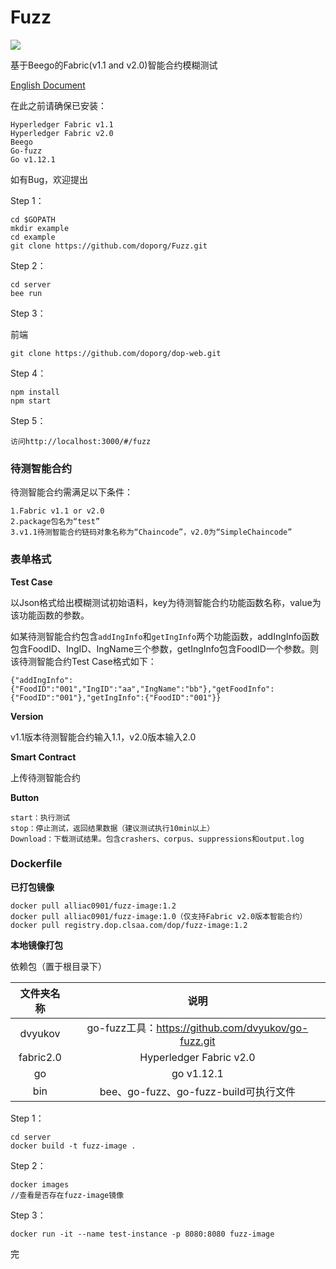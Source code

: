 # Fuzz

![](https://img.shields.io/badge/Language-Go-brightgreen)

基于Beego的Fabric(v1.1 and v2.0)智能合约模糊测试

[English Document](https://github.com/doporg/Fuzz/blob/master/EN_DOC.md)

在此之前请确保已安装：

```
Hyperledger Fabric v1.1
Hyperledger Fabric v2.0
Beego
Go-fuzz
Go v1.12.1
```

如有Bug，欢迎提出

Step 1：

```
cd $GOPATH
mkdir example
cd example
git clone https://github.com/doporg/Fuzz.git
```

Step 2：

```
cd server
bee run
```

Step 3：

前端

```
git clone https://github.com/doporg/dop-web.git
```

Step 4：

```
npm install
npm start
```

Step 5：

```
访问http://localhost:3000/#/fuzz
```

### 待测智能合约

待测智能合约需满足以下条件：

```
1.Fabric v1.1 or v2.0
2.package包名为“test”
3.v1.1待测智能合约链码对象名称为“Chaincode”，v2.0为“SimpleChaincode”
```

### 表单格式

**Test Case**

以Json格式给出模糊测试初始语料，key为待测智能合约功能函数名称，value为该功能函数的参数。

如某待测智能合约包含`addIngInfo`和`getIngInfo`两个功能函数，addIngInfo函数包含FoodID、IngID、IngName三个参数，getIngInfo包含FoodID一个参数。则该待测智能合约Test Case格式如下：

```
{"addIngInfo":{"FoodID":"001","IngID":"aa","IngName":"bb"},"getFoodInfo":{"FoodID":"001"},"getIngInfo":{"FoodID":"001"}}
```

**Version**

v1.1版本待测智能合约输入1.1，v2.0版本输入2.0

**Smart Contract**

上传待测智能合约

**Button**

```
start：执行测试
stop：停止测试，返回结果数据（建议测试执行10min以上）
Download：下载测试结果。包含crashers、corpus、suppressions和output.log
```

### Dockerfile

**已打包镜像**

```
docker pull alliac0901/fuzz-image:1.2
docker pull alliac0901/fuzz-image:1.0（仅支持Fabric v2.0版本智能合约）
docker pull registry.dop.clsaa.com/dop/fuzz-image:1.2
```

**本地镜像打包**

依赖包（置于根目录下）

| 文件夹名称 |                        说明                         |
| :--------: | :-------------------------------------------------: |
|  dvyukov   | go-fuzz工具：https://github.com/dvyukov/go-fuzz.git |
| fabric2.0  |               Hyperledger Fabric v2.0               |
|     go     |                     go v1.12.1                      |
|    bin     |        bee、go-fuzz、go-fuzz-build可执行文件        |

Step 1：

```
cd server
docker build -t fuzz-image .
```

Step 2：

```
docker images
//查看是否存在fuzz-image镜像
```

Step 3：

```
docker run -it --name test-instance -p 8080:8080 fuzz-image
```

完
